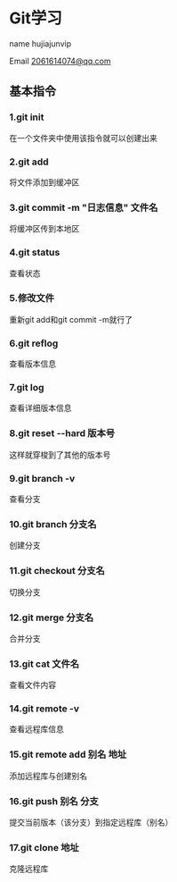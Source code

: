 # Git学习



name   hujiajunvip

Email  2061614074@qq.com



## 基本指令

### 1.git init

在一个文件夹中使用该指令就可以创建出来

### 2.git add

将文件添加到缓冲区

### 3.git commit -m "日志信息" 文件名

将缓冲区传到本地区

### 4.git status

查看状态

### 5.修改文件

重新git add和git commit -m就行了

### 6.git reflog

查看版本信息

### 7.git log

查看详细版本信息

### 8.git reset --hard  版本号

这样就穿梭到了其他的版本号

### 9.git branch -v

查看分支

### 10.git branch 分支名

创建分支

### 11.git checkout  分支名

切换分支

### 12.git merge 分支名

合并分支

### 13.git cat 文件名

查看文件内容

### 14.git remote -v

查看远程库信息

### 15.git remote add  别名  地址

添加远程库与创建别名

### 16.git push 别名  分支

提交当前版本（该分支）到指定远程库（别名）

### 17.git clone  地址

克隆远程库



